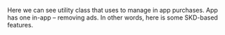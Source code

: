Here we can see utility class that uses to manage in app purchases. App has one in-app – removing ads. In other words, here is some SKD-based features.